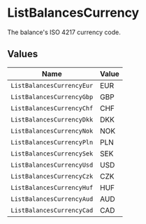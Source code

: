 # ListBalancesCurrency

The balance's ISO 4217 currency code.


## Values

| Name                      | Value                     |
| ------------------------- | ------------------------- |
| `ListBalancesCurrencyEur` | EUR                       |
| `ListBalancesCurrencyGbp` | GBP                       |
| `ListBalancesCurrencyChf` | CHF                       |
| `ListBalancesCurrencyDkk` | DKK                       |
| `ListBalancesCurrencyNok` | NOK                       |
| `ListBalancesCurrencyPln` | PLN                       |
| `ListBalancesCurrencySek` | SEK                       |
| `ListBalancesCurrencyUsd` | USD                       |
| `ListBalancesCurrencyCzk` | CZK                       |
| `ListBalancesCurrencyHuf` | HUF                       |
| `ListBalancesCurrencyAud` | AUD                       |
| `ListBalancesCurrencyCad` | CAD                       |